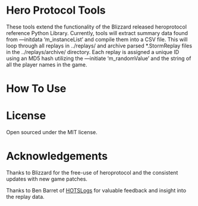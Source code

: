 # Hero Protocol Tools

These tools extend the functionality of the Blizzard released heroprotocol reference Python Library.  Currently, tools will extract summary data found from —initdata ‘m_instanceList’ and compile them into a CSV file.  This will loop through all replays in ../replays/ and archive parsed *.StormReplay files in the ../replays/archive/ directory.  Each replay is assigned a unique ID using an MD5 hash utilizing the —initiate ‘m_randomValue’ and the string of all the player names in the game.

# How To Use

# License

Open sourced under the MIT license.

# Acknowledgements

Thanks to Blizzard for the free-use of heroprotocol and the consistent updates with new game patches.

Thanks to Ben Barret of [HOTSLogs](http://www.hotslogs.com) for valuable feedback and insight into the replay data. 